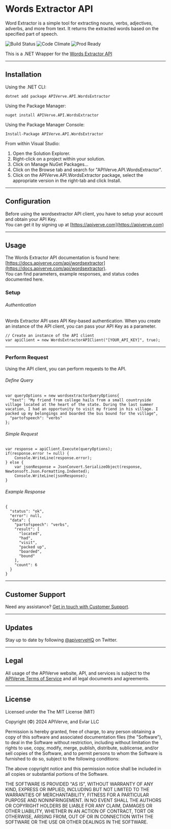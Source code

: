 Words Extractor API
============

Word Extractor is a simple tool for extracting nouns, verbs, adjectives, adverbs, and more from text. It returns the extracted words based on the specified part of speech.

![Build Status](https://img.shields.io/badge/build-passing-green)
![Code Climate](https://img.shields.io/badge/maintainability-B-purple)
![Prod Ready](https://img.shields.io/badge/production-ready-blue)

This is a .NET Wrapper for the [Words Extractor API](https://apiverve.com/marketplace/api/wordsextractor)

---

## Installation

Using the .NET CLI:
```
dotnet add package APIVerve.API.WordsExtractor
```

Using the Package Manager:
```
nuget install APIVerve.API.WordsExtractor
```

Using the Package Manager Console:
```
Install-Package APIVerve.API.WordsExtractor
```

From within Visual Studio:

1. Open the Solution Explorer.
2. Right-click on a project within your solution.
3. Click on Manage NuGet Packages...
4. Click on the Browse tab and search for "APIVerve.API.WordsExtractor".
5. Click on the APIVerve.API.WordsExtractor package, select the appropriate version in the right-tab and click Install.


---

## Configuration

Before using the wordsextractor API client, you have to setup your account and obtain your API Key.  
You can get it by signing up at [https://apiverve.com](https://apiverve.com)

---

## Usage

The Words Extractor API documentation is found here: [https://docs.apiverve.com/api/wordsextractor](https://docs.apiverve.com/api/wordsextractor).  
You can find parameters, example responses, and status codes documented here.

### Setup

###### Authentication
Words Extractor API uses API Key-based authentication. When you create an instance of the API client, you can pass your API Key as a parameter.

```
// Create an instance of the API client
var apiClient = new WordsExtractorAPIClient("[YOUR_API_KEY]", true);
```

---


### Perform Request
Using the API client, you can perform requests to the API.

###### Define Query

```
var queryOptions = new wordsextractorQueryOptions{
  "text": "My friend from college hails from a small countryside village located at the heart of the state. During the last summer vacation, I had an opportunity to visit my friend in his village. I packed up my belongings and boarded the bus bound for the village",
  "partofspeech": "verbs"
};
```

###### Simple Request

```
var response = apiClient.Execute(queryOptions);
if(response.error != null) {
	Console.WriteLine(response.error);
} else {
    var jsonResponse = JsonConvert.SerializeObject(response, Newtonsoft.Json.Formatting.Indented);
    Console.WriteLine(jsonResponse);
}
```

###### Example Response

```
{
  "status": "ok",
  "error": null,
  "data": {
    "partofspeech": "verbs",
    "result": [
      "located",
      "had",
      "visit",
      "packed up",
      "boarded",
      "bound"
    ],
    "count": 6
  }
}
```

---

## Customer Support

Need any assistance? [Get in touch with Customer Support](https://apiverve.com/contact).

---

## Updates
Stay up to date by following [@apiverveHQ](https://twitter.com/apiverveHQ) on Twitter.

---

## Legal

All usage of the APIVerve website, API, and services is subject to the [APIVerve Terms of Service](https://apiverve.com/terms) and all legal documents and agreements.

---

## License
Licensed under the The MIT License (MIT)

Copyright (&copy;) 2024 APIVerve, and Evlar LLC

Permission is hereby granted, free of charge, to any person obtaining a copy of this software and associated documentation files (the "Software"), to deal in the Software without restriction, including without limitation the rights to use, copy, modify, merge, publish, distribute, sublicense, and/or sell copies of the Software, and to permit persons to whom the Software is furnished to do so, subject to the following conditions:

The above copyright notice and this permission notice shall be included in all copies or substantial portions of the Software.

THE SOFTWARE IS PROVIDED "AS IS", WITHOUT WARRANTY OF ANY KIND, EXPRESS OR IMPLIED, INCLUDING BUT NOT LIMITED TO THE WARRANTIES OF MERCHANTABILITY, FITNESS FOR A PARTICULAR PURPOSE AND NONINFRINGEMENT. IN NO EVENT SHALL THE AUTHORS OR COPYRIGHT HOLDERS BE LIABLE FOR ANY CLAIM, DAMAGES OR OTHER LIABILITY, WHETHER IN AN ACTION OF CONTRACT, TORT OR OTHERWISE, ARISING FROM, OUT OF OR IN CONNECTION WITH THE SOFTWARE OR THE USE OR OTHER DEALINGS IN THE SOFTWARE.
